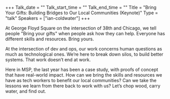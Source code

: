 +++
Talk_date = ""
Talk_start_time = ""
Talk_end_time = ""
Title = "Bring Your Gifts: Building Bridges to Our Local Communities (Keynote)"
Type = "talk"
Speakers = ["ian-coldwater"]
+++

At George Floyd Square on the intersection of 38th and Chicago, we tell people "Bring your gifts" when people ask how they can help. Everyone has different skills and resources. Bring yours.

At the intersection of dev and ops, our work concerns human questions as much as technological ones. We’re here to break down silos, to build better systems. That work doesn’t end at work.

Here in MSP, the last year has been a case study, with proofs of concept that have real-world impact. How can we bring the skills and resources we have as tech workers to benefit our local communities? Can we take the lessons we learn from there back to work with us? Let’s chop wood, carry water, and find out.
